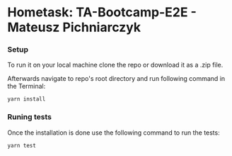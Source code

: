 # Hometask: TA-Bootcamp-E2E - Mateusz Pichniarczyk

### Setup
To run it on your local machine clone the repo or download it as a .zip file.

Afterwards navigate to repo's root directory and run following command in the Terminal:
```
yarn install
```

### Runing tests
Once the installation is done use the following command to run the tests:
```
yarn test
```